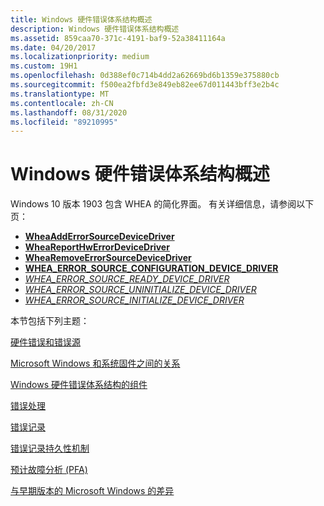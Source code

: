 ```yaml
---
title: Windows 硬件错误体系结构概述
description: Windows 硬件错误体系结构概述
ms.assetid: 859caa70-371c-4191-baf9-52a38411164a
ms.date: 04/20/2017
ms.localizationpriority: medium
ms.custom: 19H1
ms.openlocfilehash: 0d388ef0c714b4dd2a62669bd6b1359e375880cb
ms.sourcegitcommit: f500ea2fbfd3e849eb82ee67d011443bff3e2b4c
ms.translationtype: MT
ms.contentlocale: zh-CN
ms.lasthandoff: 08/31/2020
ms.locfileid: "89210995"
---
```

# <a name="windows-hardware-error-architecture-overview"></a>Windows 硬件错误体系结构概述

Windows 10 版本 1903 包含 WHEA 的简化界面。  有关详细信息，请参阅以下页：

- [**WheaAddErrorSourceDeviceDriver**](/windows-hardware/drivers/ddi/ntddk/nf-ntddk-wheaadderrorsourcedevicedriver)
- [**WheaReportHwErrorDeviceDriver**](/windows-hardware/drivers/ddi/ntddk/nf-ntddk-wheareporthwerrordevicedriver)
- [**WheaRemoveErrorSourceDeviceDriver**](/windows-hardware/drivers/ddi/ntddk/nf-ntddk-whearemoveerrorsourcedevicedriver)
- [**WHEA_ERROR_SOURCE_CONFIGURATION_DEVICE_DRIVER**](/windows-hardware/drivers/ddi/ntddk/ns-ntddk-whea_error_source_configuration_device_driver)
- [*WHEA_ERROR_SOURCE_READY_DEVICE_DRIVER*](https://docs.microsoft.com/windows-hardware/drivers/ddi/ntddk/nc-ntddk-_whea_error_source_ready_device_driver)
- [*WHEA_ERROR_SOURCE_UNINITIALIZE_DEVICE_DRIVER*](/windows-hardware/drivers/ddi/ntddk/nc-ntddk-_whea_error_source_uninitialize_device_driver)
- [*WHEA_ERROR_SOURCE_INITIALIZE_DEVICE_DRIVER*](/windows-hardware/drivers/ddi/ntddk/nc-ntddk-_whea_error_source_initialize_device_driver)

本节包括下列主题：

[硬件错误和错误源](hardware-errors-and-error-sources.md)

[Microsoft Windows 和系统固件之间的关系](relationship-between-microsoft-windows-and-the-system-firmware.md)

[Windows 硬件错误体系结构的组件](components-of-the-windows-hardware-error-architecture.md)

[错误处理](error-processing.md)

[错误记录](error-records.md)

[错误记录持久性机制](error-record-persistence-mechanism.md)

[预计故障分析 (PFA)](predictive-failure-analysis--pfa-.md)

[与早期版本的 Microsoft Windows 的差异](differences-from-previous-versions-of-microsoft-windows.md)

 

